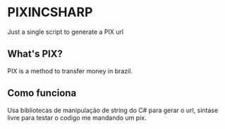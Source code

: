 # PIXINCSHARP
Just a single script to generate a PIX url

## What's PIX?

PIX is a method to transfer money in brazil.

## Como funciona
Usa bibliotecas de manipulação de string do C# para gerar o url, sintase livre para testar o codigo me mandando um pix.
